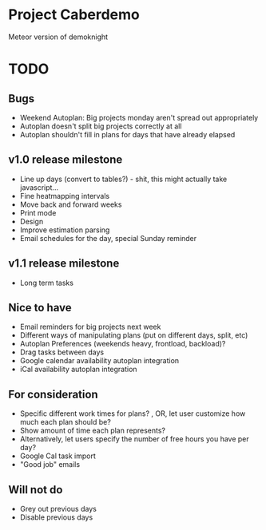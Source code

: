 # Project Caberdemo

Meteor version of demoknight

# TODO

## Bugs
* Weekend Autoplan: Big projects monday aren't spread out appropriately
* Autoplan doesn't split big projects correctly at all
* Autoplan shouldn't fill in plans for days that have already elapsed

## v1.0 release milestone
* Line up days (convert to tables?) - shit, this might actually take javascript...
* Fine heatmapping intervals
* Move back and forward weeks
* Print mode
* Design
* Improve estimation parsing
* Email schedules for the day, special Sunday reminder

## v1.1 release milestone
* Long term tasks

## Nice to have
* Email reminders for big projects next week
* Different ways of manipulating plans (put on different days, split, etc)
* Autoplan Preferences (weekends heavy, frontload, backload)?
* Drag tasks between days
* Google calendar availability autoplan integration
* iCal availability autoplan integration

## For consideration
* Specific different work times for plans? , OR, let user customize how much each plan should be?
* Show amount of time each plan represents?
* Alternatively, let users specify the number of free hours you have per day?
* Google Cal task import
* "Good job" emails

## Will not do
* Grey out previous days
* Disable previous days
